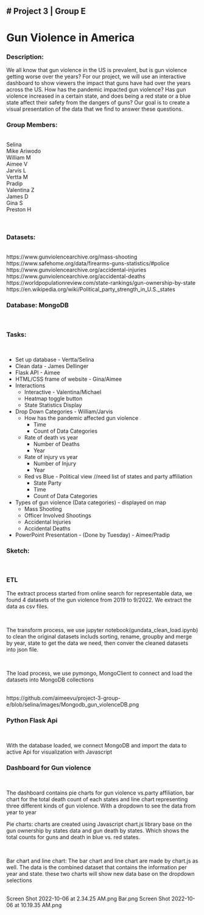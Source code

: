 <h2> #  Project 3 | Group E </h2>
<h1>Gun Violence in America</h1>


<p>
<h3> Description:</h3>  
We all know that gun violence in the US is prevalent, but is gun violence getting worse over the years? For our project, we will use an interactive  dashboard to show viewers the impact that guns have had over the years across the US. How has the pandemic impacted gun violence? Has gun violence increased in a certain state, and does being a red state or a blue state affect their safety from the dangers of guns? Our goal is to create a visual presentation of the data that we find to answer these questions. 
<p>
<h3> Group Members:</h3> <br>
Selina<br>
Mike Ariwodo<br>
William M<br>
Aimee V<br>
Jarvis L<br>
Vertta M<br>
Pradip<br>
Valentina Z<br>
James D<br>
Gina S<br>
Preston H<br>
<p>
  <br>
  
<h3>Datasets:</h3>  <br> 
https://www.gunviolencearchive.org/mass-shooting  <br>
 https://www.safehome.org/data/firearms-guns-statistics/#police  <br>
https://www.gunviolencearchive.org/accidental-injuries <br>
https://www.gunviolencearchive.org/accidental-deaths <br>
https://worldpopulationreview.com/state-rankings/gun-ownership-by-state  <br>
https://en.wikipedia.org/wiki/Political_party_strength_in_U.S._states  <br>
<p>
<h3> Database: MongoDB  </h3> <br>

<p>
<h3> Tasks:  </h3><br>

* Set up database - Vertta/Selina
* Clean data - James Dellinger
* Flask API - Aimee
* HTML/CSS frame of website - Gina/Aimee
* Interactions
  - Interactive - Valentina/Michael
  - Heatmap toggle button
  - State Statistics Display
* Drop Down Categories - William/Jarvis
  - How has the pandemic affected gun violence
    - Time
    - Count of Data Categories
  - Rate of death vs year
    - Number of Deaths
    - Year
  - Rate of injury vs year
    - Number of Injury
    - Year
  - Red vs Blue - Political view //need list of states and party affiliation
    - State Party
    - Time
    - Count of Data Categories
* Types of gun violence (Data categories) - displayed on map
  - Mass Shooting
  - Officer Involved Shootings
  - Accidental Injuries
  - Accidental Deaths
* PowerPoint Presentation - (Done by Tuesday) - Aimee/Pradip
 
<p>

<h3>Sketch: </h3>  <br>

<h3>ETL</h3>
   <p>The extract process started from online search for representable data, we found 4 datasets of the gun violence from 2019 to 9/2022. We extract the data as csv files.<p> <br>
   <p>The transform process, we use jupyter notebook(gundata_clean_load.ipynb) to clean the original datasets includs sorting, rename, groupby and merge by year, state to get the data we need, then conver the cleaned datasets into json file. </p> <br>
   <p>The load process, we use pymongo, MongoClient to connect and load the datasets into MongoDB collections </p> <br>
  https://github.com/aimeevu/project-3-group-e/blob/selina/images/Mongodb_gun_violenceDB.png


<h3> Python Flask Api</h3> <br> 
   <p>With the database loaded, we connect MongoDB and import the data to active Api for visualization with Javascript</p>
  
<h3>Dashboard for Gun violence</h3> <br>
   <p>The dashboard contains pie charts for gun violence vs.party affiliation, bar chart for the total death count of each states and line chart representing three different kinds of gun violence. With a dropdown to see the data from year to year</p>
   <p>Pie charts: charts are created using Javascript chart.js library base on the gun ownership by states data and gun death by states. Which shows the total counts for guns and death in blue vs. red states.</p> <br>
   <p>Bar chart and line chart: The bar chart and line chart are made by chart.js as well. The data is the combined dataset that contains the information per year and state. these two charts will show new data base on the dropdown selections</p><br>
   Screen Shot 2022-10-06 at 2.34.25 AM.png
   Bar.png
   Screen Shot 2022-10-06 at 10.19.35 AM.png




